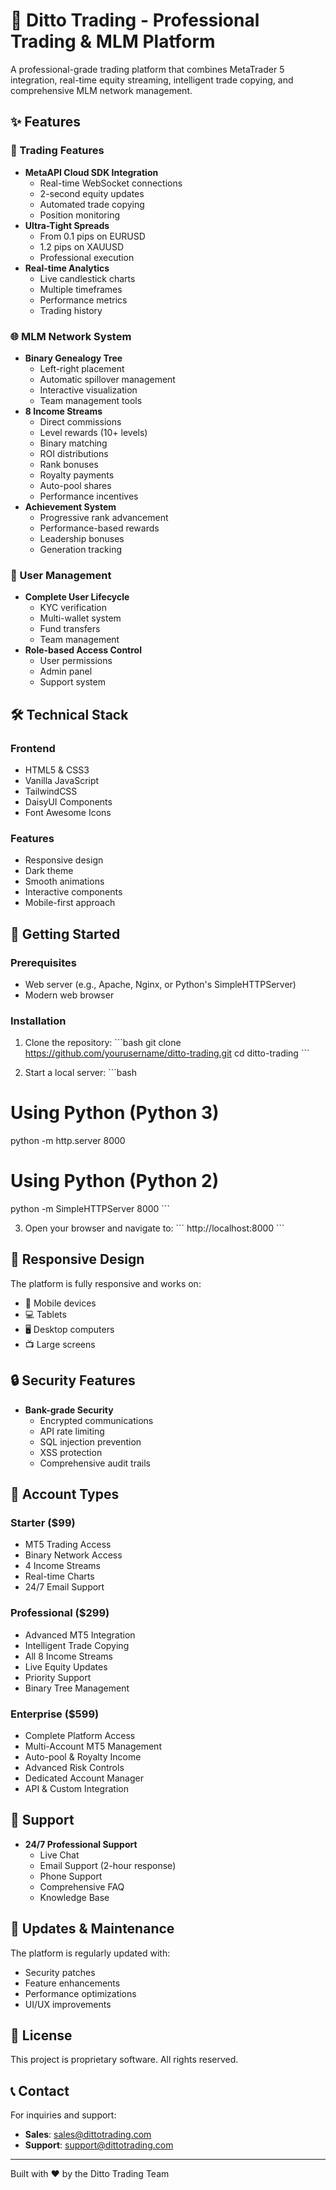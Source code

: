 # 🚀 Ditto Trading - Professional Trading & MLM Platform

A professional-grade trading platform that combines MetaTrader 5 integration, real-time equity streaming, intelligent trade copying, and comprehensive MLM network management.

## ✨ Features

### 🔄 Trading Features
- **MetaAPI Cloud SDK Integration**
  - Real-time WebSocket connections
  - 2-second equity updates
  - Automated trade copying
  - Position monitoring
- **Ultra-Tight Spreads**
  - From 0.1 pips on EURUSD
  - 1.2 pips on XAUUSD
  - Professional execution
- **Real-time Analytics**
  - Live candlestick charts
  - Multiple timeframes
  - Performance metrics
  - Trading history

### 🌐 MLM Network System
- **Binary Genealogy Tree**
  - Left-right placement
  - Automatic spillover management
  - Interactive visualization
  - Team management tools
- **8 Income Streams**
  - Direct commissions
  - Level rewards (10+ levels)
  - Binary matching
  - ROI distributions
  - Rank bonuses
  - Royalty payments
  - Auto-pool shares
  - Performance incentives
- **Achievement System**
  - Progressive rank advancement
  - Performance-based rewards
  - Leadership bonuses
  - Generation tracking

### 👥 User Management
- **Complete User Lifecycle**
  - KYC verification
  - Multi-wallet system
  - Fund transfers
  - Team management
- **Role-based Access Control**
  - User permissions
  - Admin panel
  - Support system

## 🛠️ Technical Stack

### Frontend
- HTML5 & CSS3
- Vanilla JavaScript
- TailwindCSS
- DaisyUI Components
- Font Awesome Icons

### Features
- Responsive design
- Dark theme
- Smooth animations
- Interactive components
- Mobile-first approach

## 🚀 Getting Started

### Prerequisites
- Web server (e.g., Apache, Nginx, or Python's SimpleHTTPServer)
- Modern web browser

### Installation

1. Clone the repository:
\`\`\`bash
git clone https://github.com/yourusername/ditto-trading.git
cd ditto-trading
\`\`\`

2. Start a local server:
\`\`\`bash
# Using Python (Python 3)
python -m http.server 8000

# Using Python (Python 2)
python -m SimpleHTTPServer 8000
\`\`\`

3. Open your browser and navigate to:
\`\`\`
http://localhost:8000
\`\`\`

## 📱 Responsive Design

The platform is fully responsive and works on:
- 📱 Mobile devices
- 💻 Tablets
- 🖥️ Desktop computers
- 📺 Large screens

## 🔒 Security Features

- **Bank-grade Security**
  - Encrypted communications
  - API rate limiting
  - SQL injection prevention
  - XSS protection
  - Comprehensive audit trails

## 💼 Account Types

### Starter ($99)
- MT5 Trading Access
- Binary Network Access
- 4 Income Streams
- Real-time Charts
- 24/7 Email Support

### Professional ($299)
- Advanced MT5 Integration
- Intelligent Trade Copying
- All 8 Income Streams
- Live Equity Updates
- Priority Support
- Binary Tree Management

### Enterprise ($599)
- Complete Platform Access
- Multi-Account MT5 Management
- Auto-pool & Royalty Income
- Advanced Risk Controls
- Dedicated Account Manager
- API & Custom Integration

## 🌟 Support

- **24/7 Professional Support**
  - Live Chat
  - Email Support (2-hour response)
  - Phone Support
  - Comprehensive FAQ
  - Knowledge Base

## 🔄 Updates & Maintenance

The platform is regularly updated with:
- Security patches
- Feature enhancements
- Performance optimizations
- UI/UX improvements

## 📄 License

This project is proprietary software. All rights reserved.

## 📞 Contact

For inquiries and support:
- **Sales**: sales@dittotrading.com
- **Support**: support@dittotrading.com

---

Built with ❤️ by the Ditto Trading Team